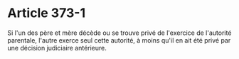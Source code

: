 # Article 373-1

Si l'un des père et mère décède ou se trouve privé de l'exercice de l'autorité parentale, l'autre exerce seul cette autorité, à moins qu'il en ait été privé par une décision judiciaire antérieure.
